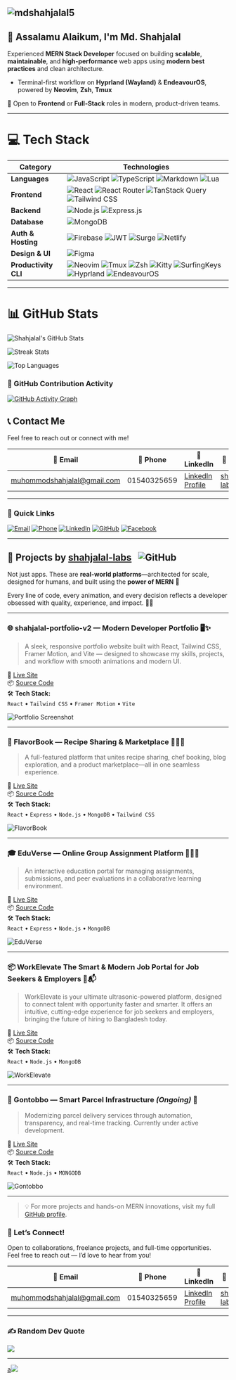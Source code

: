 ## <img src="./assets/Banner.jpg" alt="mdshahjalal5" />

## 👋 Assalamu Alaikum, I'm **Md. Shahjalal**

Experienced **MERN Stack Developer** focused on building **scalable**, **maintainable**, and **high-performance** web apps using **modern best practices** and clean architecture.

- Terminal-first workflow on **Hyprland (Wayland)** & **EndeavourOS**, powered by **Neovim**, **Zsh**, **Tmux**

🎯 Open to **Frontend** or **Full-Stack** roles in modern, product-driven teams.

---

# 💻 Tech Stack

| Category             | Technologies                                                                                                                                                                                                                                                                                                                                                                                                                                                                                                                                                                                                                                                                                      |
| -------------------- | ------------------------------------------------------------------------------------------------------------------------------------------------------------------------------------------------------------------------------------------------------------------------------------------------------------------------------------------------------------------------------------------------------------------------------------------------------------------------------------------------------------------------------------------------------------------------------------------------------------------------------------------------------------------------------------------------- |
| **Languages**        | ![JavaScript](https://img.shields.io/badge/-JavaScript-333333?style=flat&logo=javascript) ![TypeScript](https://img.shields.io/badge/-TypeScript-3178c6?style=flat&logo=typescript&logoColor=white) ![Markdown](https://img.shields.io/badge/-Markdown-333333?style=flat&logo=markdown) ![Lua](https://img.shields.io/badge/-Lua-2c2d72?style=flat&logo=lua&logoColor=white)                                                                                                                                                                                                                                                                                                                      |
| **Frontend**         | ![React](https://img.shields.io/badge/-React-20232a?style=flat&logo=react&logoColor=61dafb) ![React Router](https://img.shields.io/badge/-React_Router-ca4245?style=flat&logo=react-router&logoColor=white) ![TanStack Query](https://img.shields.io/badge/-TanStack_Query-ff4154?style=flat&logo=react-query&logoColor=white) ![Tailwind CSS](https://img.shields.io/badge/-Tailwind-06b6d4?style=flat&logo=tailwind-css)                                                                                                                                                                                                                                                                        |
| **Backend**          | ![Node.js](https://img.shields.io/badge/-Node.js-43853d?style=flat&logo=node.js&logoColor=white) ![Express.js](https://img.shields.io/badge/-Express.js-333333?style=flat&logo=express&logoColor=white)                                                                                                                                                                                                                                                                                                                                                                                                                                                                                           |
| **Database**         | ![MongoDB](https://img.shields.io/badge/-MongoDB-4ea94b?style=flat&logo=mongodb&logoColor=white)                                                                                                                                                                                                                                                                                                                                                                                                                                                                                                                                                                                                  |
| **Auth & Hosting**   | ![Firebase](https://img.shields.io/badge/-Firebase-ffca28?style=flat&logo=firebase&logoColor=black) ![JWT](https://img.shields.io/badge/-JWT-000000?style=flat&logo=json-web-tokens&logoColor=white) ![Surge](https://img.shields.io/badge/-Surge-000000?style=flat&logo=vercel&logoColor=white) ![Netlify](https://img.shields.io/badge/-Netlify-00C7B7?style=flat&logo=netlify&logoColor=white)                                                                                                                                                                                                                                                                                                 |
| **Design & UI**      | ![Figma](https://img.shields.io/badge/-Figma-333333?style=flat&logo=figma&logoColor=white)                                                                                                                                                                                                                                                                                                                                                                                                                                                                                                                                                                                                        |
| **Productivity CLI** | ![Neovim](https://img.shields.io/badge/-Neovim-57A143?style=flat&logo=neovim&logoColor=white) ![Tmux](https://img.shields.io/badge/-Tmux-1BB91F?style=flat&logoColor=white) ![Zsh](https://img.shields.io/badge/-Zsh-cccccc?style=flat&logo=gnubash&logoColor=black) ![Kitty](https://img.shields.io/badge/-Kitty-3E3E3E?style=flat&logo=windowsterminal&logoColor=white) ![SurfingKeys](https://img.shields.io/badge/-SurfingKeys-000000?style=flat&logo=firefox&logoColor=white) ![Hyprland](https://img.shields.io/badge/-Hyprland-0078D4?style=flat&logo=wayland&logoColor=white) ![EndeavourOS](https://img.shields.io/badge/-EndeavourOS-7C3AED?style=flat&logo=arch-linux&logoColor=white) |

---

# 📊 GitHub Stats

![Shahjalal's GitHub Stats](https://github-readme-stats.vercel.app/api?username=shahjalal-labs&theme=nord&hide_border=false&include_all_commits=false&count_private=false)

![Streak Stats](https://github-readme-streak-stats-eight.vercel.app/?user=shahjalal-labs&theme=nord&hide_border=false)

![Top Languages](https://github-readme-stats.vercel.app/api/top-langs/?username=shahjalal-labs&theme=nord&hide_border=false&layout=compact)

### 🧠 GitHub Contribution Activity

[![GitHub Activity Graph](https://github-readme-activity-graph.vercel.app/graph?username=shahjalal-labs&theme=react-dark)](https://github.com/ashutosh00710/github-readme-activity-graph)

## 📞 Contact Me

Feel free to reach out or connect with me!

| 📧 Email                    | 📱 Phone    | 💼 LinkedIn                                                  | 🐙 GitHub                                           |
| --------------------------- | ----------- | ------------------------------------------------------------ | --------------------------------------------------- |
| muhommodshahjalal@gmail.com | 01540325659 | [LinkedIn Profile](https://www.linkedin.com/in/mdshahjalal/) | [shahjalal-labs](https://github.com/shahjalal-labs) |

---

### 🔗 Quick Links

[![Email](https://img.shields.io/badge/Email-muhommodshahjalal@gmail.com-D14836?style=for-the-badge&logo=gmail&logoColor=white)](mailto:muhommodshahjalal@gmail.com)
[![Phone](https://img.shields.io/badge/Call-01540325659-25D366?style=for-the-badge&logo=whatsapp&logoColor=white)](tel:01540325659)
[![LinkedIn](https://img.shields.io/badge/LinkedIn-Profile-0077B5?style=for-the-badge&logo=linkedin&logoColor=white)](https://www.linkedin.com/in/mdshahjalal/)
[![GitHub](https://img.shields.io/badge/GitHub-shahjalal--labs-181717?style=for-the-badge&logo=github&logoColor=white)](https://github.com/shahjalal-labs)
[![Facebook](https://img.shields.io/badge/Facebook-Profile-1877F2?style=for-the-badge&logo=facebook&logoColor=white)](https://www.facebook.com/profile.php?id=61556383702555)

---

## 🚀 Projects by [shahjalal-labs](https://github.com/shahjalal-labs) &nbsp; ![GitHub](https://img.shields.io/github/followers/shahjalal-labs?label=Follow&style=social)

Not just apps. These are **real-world platforms**—architected for scale, designed for humans, and built using the **power of MERN** 🚀

Every line of code, every animation, and every decision reflects a developer obsessed with quality, experience, and impact. 🚀✨

---

### 🌐 shahjalal-portfolio-v2 — Modern Developer Portfolio 🖥️✨

> A sleek, responsive portfolio website built with React, Tailwind CSS, Framer Motion, and Vite — designed to showcase my skills, projects, and workflow with smooth animations and modern UI.

🔗 [Live Site](http://shahjalal-mern.surge.sh)  
📦 [Source Code](https://github.com/shahjalal-labs/shahjalal-portfolio-v2)  
🛠 **Tech Stack:**  
`React` • `Tailwind CSS` • `Framer Motion` • `Vite`

![Portfolio Screenshot](./assets/projects/portfolio.png)

---

### 📘 FlavorBook — Recipe Sharing & Marketplace 🍲🧑‍🍳

> A full-featured platform that unites recipe sharing, chef booking, blog exploration, and a product marketplace—all in one seamless experience.

🔗 [Live Site](https://flavor-book.surge.sh)  
📦 [Source Code](https://github.com/shahjalal-labs/flavor-book-client)  
🛠 **Tech Stack:**  
`React` • `Express` • `Node.js` • `MongoDB` • `Tailwind CSS`

![FlavorBook](./assets/projects/flavorbook.png)

---

### 🎓 EduVerse — Online Group Assignment Platform 🧑‍🏫👥

> An interactive education portal for managing assignments, submissions, and peer evaluations in a collaborative learning environment.

🔗 [Live Site](https://edu-verse.surge.sh)  
📦 [Source Code](https://github.com/shahjalal-labs/eduverse-client)  
🛠 **Tech Stack:**  
`React` • `Express` • `Node.js` • `MongoDB`

![EduVerse](./assets/projects/eduverse.png)

---

### 📦 WorkElevate The Smart & Modern Job Portal for Job Seekers & Employers 🚚📬

> WorkElevate is your ultimate ultrasonic-powered platform, designed to connect talent with opportunity faster and smarter. It offers an intuitive, cutting-edge experience for job seekers and employers, bringing the future of hiring to Bangladesh today.

🔗 [Live Site](https://workelevate.surge.sh)  
📦 [Source Code](https://github.com/shahjalal-labs/WorkElebate/tree/main/client-WorkElebate)  
🛠 **Tech Stack:**  
`React` • `Node.js` • `MongoDB`

![WorkElevate](./assets/projects/workelevate.png)

---

### 🧭 Gontobbo — Smart Parcel Infrastructure _(Ongoing)_ 🔄

> Modernizing parcel delivery services through automation, transparency, and real-time tracking. Currently under active development.

🔗 [Live Site](https://workelevate.surge.sh/)  
📦 [Source Code](https://github.com/yourname/codeverse)  
🛠 **Tech Stack:**  
`React` • `Node.js` • `MONGODB`

![Gontobbo](./assets/projects/gontobbo.png)

---

> 💡 For more projects and hands-on MERN innovations, visit my full [GitHub profile](https://github.com/shahjalal-labs).

### 🤝 Let’s Connect!

Open to collaborations, freelance projects, and full-time opportunities.  
Feel free to reach out — I’d love to hear from you!

| 📧 Email                    | 📱 Phone    | 💼 LinkedIn                                                     | 🐙 GitHub                                           |
| --------------------------- | ----------- | --------------------------------------------------------------- | --------------------------------------------------- |
| muhommodshahjalal@gmail.com | 01540325659 | [LinkedIn Profile](https://www.linkedin.com/in/shahjalal-mern/) | [shahjalal-labs](https://github.com/shahjalal-labs) |

---

### ✍️ Random Dev Quote

![](https://quotes-github-readme.vercel.app/api?type=horizontal&theme=dark)

---

[a![](https://visitcount.itsvg.in/api?id=mdshahjalal5&icon=0&color=0)](https://visitcount.itsvg.in)

<!--
Md. Shahjalal – MERN Stack Developer | React, TypeScript, Firebase, Neovim, Hyprland, Tmux | Open-source, CLI productivity, Linux-first
-->
